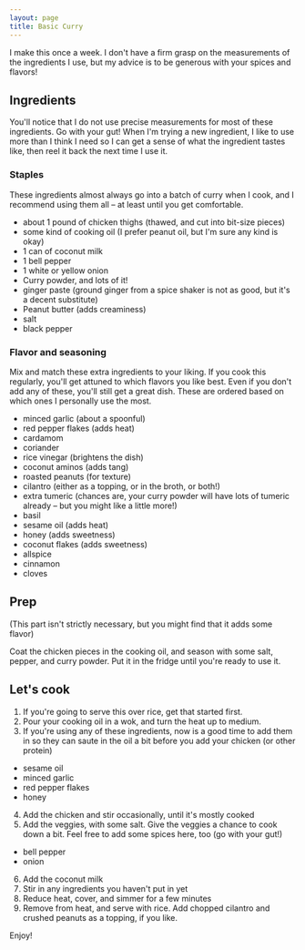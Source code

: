 ```yaml
---
layout: page
title: Basic Curry
---
```


I make this once a week. I don't have a firm grasp on the measurements of the ingredients I use, but my advice is to be generous with your spices and flavors!

## Ingredients

You'll notice that I do not use precise measurements for most of these ingredients. Go with your gut! When I'm trying a new ingredient, I like to use more than I think I need so I can get a sense of what the ingredient tastes like, then reel it back the next time I use it.

### Staples

These ingredients almost always go into a batch of curry when I cook, and I recommend using them all – at least until you get comfortable.

* about 1 pound of chicken thighs (thawed, and cut into bit-size pieces)
* some kind of cooking oil (I  prefer peanut oil, but I'm sure any kind is okay)
* 1 can of coconut milk
* 1 bell pepper
* 1 white or yellow onion
* Curry powder, and lots of it!
* ginger paste (ground ginger from a spice shaker is not as good, but it's a decent substitute)
* Peanut butter (adds creaminess)
* salt
* black pepper

### Flavor and seasoning

Mix and match these extra ingredients to your liking. If you cook this regularly, you'll get attuned to which flavors you like best. Even if you don't add any of these, you'll still get a great dish. These are ordered based on which ones I personally use the most.

* minced garlic (about a spoonful)
* red pepper flakes (adds heat)
* cardamom
* coriander 
* rice vinegar (brightens the dish)
* coconut aminos (adds tang)
* roasted peanuts (for texture)
* cilantro (either as a topping, or in the broth, or both!)
* extra tumeric (chances are, your curry powder will have lots of tumeric already – but you might like a little more!)
* basil
* sesame oil (adds heat)
* honey (adds sweetness)
* coconut flakes (adds sweetness)
* allspice
* cinnamon
* cloves

## Prep

(This part isn't strictly necessary, but you might find that it adds some flavor)

Coat the chicken pieces in the cooking oil, and season with some salt, pepper, and curry powder. Put it in the fridge until you're ready to use it.

## Let's cook

1. If you're going to serve this over rice, get that started first.
2. Pour your cooking oil in a wok, and turn the heat up to medium.
3. If you're using any of these ingredients, now is a good time to add them in so they can saute in the oil a bit before you add your chicken (or other protein)
  * sesame oil
  * minced garlic
  * red pepper flakes
  * honey
4. Add the chicken and stir occasionally, until it's mostly cooked
5. Add the veggies, with some salt. Give the veggies a chance to cook down a bit. Feel free to add some spices here, too (go with your gut!)
  * bell pepper
  * onion
6. Add the coconut milk
7. Stir in any ingredients you haven't put in yet
8. Reduce heat, cover, and simmer for a few minutes
9. Remove from heat, and serve with rice. Add chopped cilantro and crushed peanuts as a topping, if you like.

Enjoy!
